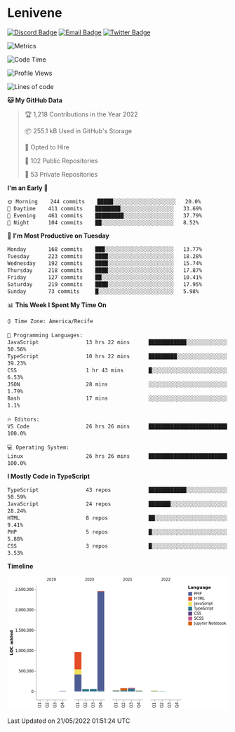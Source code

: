 # Lenivene

[![Discord Badge](https://img.shields.io/badge/-Lenivene%230715-black?style=flat-square&logo=Discord&logoColor=white)](http://discord.com/)
[![Email Badge](https://img.shields.io/badge/-lenivene@msn.com-black?style=flat-square&logo=Gmail&logoColor=white&link=mailto:lenivene@msn.com)](mailto:lenivene@msn.com)
[![Twitter Badge](https://img.shields.io/badge/-@enevinel-black?style=flat-square&logo=twitter&logoColor=white&link=https://twitter.com/enevinel)](https://twitter.com/enevinel)

<!-- https://github-readme-stats.vercel.app/api?username=lenivene&show_icons=true -->

<img src="https://metrics.lecoq.io/lenivene?template=classic&config.timezone=America%2FRecife" alt="Metrics" />

<!--START_SECTION:waka-->
![Code Time](http://img.shields.io/badge/Code%20Time-257%20hrs%2026%20mins-blue)

![Profile Views](http://img.shields.io/badge/Profile%20Views-4-blue)

![Lines of code](https://img.shields.io/badge/From%20Hello%20World%20I%27ve%20Written-4%20Million%20lines%20of%20code-blue)

**🐱 My GitHub Data** 

> 🏆 1,218 Contributions in the Year 2022
 > 
> 📦 255.1 kB Used in GitHub's Storage 
 > 
> 💼 Opted to Hire
 > 
> 📜 102 Public Repositories 
 > 
> 🔑 53 Private Repositories  
 > 
**I'm an Early 🐤** 

```text
🌞 Morning    244 commits    █████░░░░░░░░░░░░░░░░░░░░   20.0% 
🌆 Daytime    411 commits    ████████░░░░░░░░░░░░░░░░░   33.69% 
🌃 Evening    461 commits    █████████░░░░░░░░░░░░░░░░   37.79% 
🌙 Night      104 commits    ██░░░░░░░░░░░░░░░░░░░░░░░   8.52%

```
📅 **I'm Most Productive on Tuesday** 

```text
Monday       168 commits    ███░░░░░░░░░░░░░░░░░░░░░░   13.77% 
Tuesday      223 commits    ████░░░░░░░░░░░░░░░░░░░░░   18.28% 
Wednesday    192 commits    ████░░░░░░░░░░░░░░░░░░░░░   15.74% 
Thursday     218 commits    ████░░░░░░░░░░░░░░░░░░░░░   17.87% 
Friday       127 commits    ██░░░░░░░░░░░░░░░░░░░░░░░   10.41% 
Saturday     219 commits    ████░░░░░░░░░░░░░░░░░░░░░   17.95% 
Sunday       73 commits     █░░░░░░░░░░░░░░░░░░░░░░░░   5.98%

```


📊 **This Week I Spent My Time On** 

```text
⌚︎ Time Zone: America/Recife

💬 Programming Languages: 
JavaScript               13 hrs 22 mins      ████████████░░░░░░░░░░░░░   50.56% 
TypeScript               10 hrs 22 mins      █████████░░░░░░░░░░░░░░░░   39.23% 
CSS                      1 hr 43 mins        █░░░░░░░░░░░░░░░░░░░░░░░░   6.53% 
JSON                     28 mins             ░░░░░░░░░░░░░░░░░░░░░░░░░   1.79% 
Bash                     17 mins             ░░░░░░░░░░░░░░░░░░░░░░░░░   1.1%

🔥 Editors: 
VS Code                  26 hrs 26 mins      █████████████████████████   100.0%

💻 Operating System: 
Linux                    26 hrs 26 mins      █████████████████████████   100.0%

```

**I Mostly Code in TypeScript** 

```text
TypeScript               43 repos            ████████████░░░░░░░░░░░░░   50.59% 
JavaScript               24 repos            ███████░░░░░░░░░░░░░░░░░░   28.24% 
HTML                     8 repos             ██░░░░░░░░░░░░░░░░░░░░░░░   9.41% 
PHP                      5 repos             █░░░░░░░░░░░░░░░░░░░░░░░░   5.88% 
CSS                      3 repos             █░░░░░░░░░░░░░░░░░░░░░░░░   3.53%

```


**Timeline**

![Chart not found](https://raw.githubusercontent.com/lenivene/lenivene/master/charts/bar_graph.png) 


 Last Updated on 21/05/2022 01:51:24 UTC
<!--END_SECTION:waka-->
